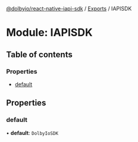 [@dolbyio/react-native-iapi-sdk](../README.md) / [Exports](../modules.md) / IAPISDK

# Module: IAPISDK

## Table of contents

### Properties

- [default](IAPISDK.md#default)

## Properties

### default

• **default**: `DolbyIoSDK`

